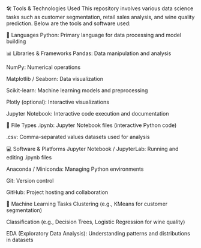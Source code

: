 🛠 Tools & Technologies Used
This repository involves various data science tasks such as customer segmentation, retail sales analysis, and wine quality prediction. Below are the tools and software used:

📌 Languages
Python: Primary language for data processing and model building

📊 Libraries & Frameworks
Pandas: Data manipulation and analysis

NumPy: Numerical operations

Matplotlib / Seaborn: Data visualization

Scikit-learn: Machine learning models and preprocessing

Plotly (optional): Interactive visualizations

Jupyter Notebook: Interactive code execution and documentation

📁 File Types
.ipynb: Jupyter Notebook files (interactive Python code)

.csv: Comma-separated values datasets used for analysis

💻 Software & Platforms
Jupyter Notebook / JupyterLab: Running and editing .ipynb files

Anaconda / Miniconda: Managing Python environments

Git: Version control

GitHub: Project hosting and collaboration

🧠 Machine Learning Tasks
Clustering (e.g., KMeans for customer segmentation)

Classification (e.g., Decision Trees, Logistic Regression for wine quality)

EDA (Exploratory Data Analysis): Understanding patterns and distributions in datasets
